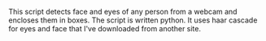 This script detects face and eyes of any person from a webcam and encloses them in boxes.
The script is written python.
It uses haar cascade for eyes and face that I've downloaded from another site.
